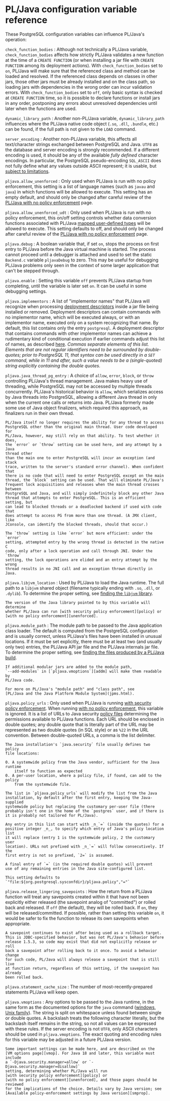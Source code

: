 # PL/Java configuration variable reference

These PostgreSQL configuration variables can influence PL/Java's operation:

`check_function_bodies`
: Although not technically a PL/Java variable, `check_function_bodies` affects
    how strictly PL/Java validates a new function at the time of a
    `CREATE FUNCTION` (or when installing a jar file with `CREATE FUNCTION`
    among its deployment actions). With `check_function_bodies` set to `on`,
    PL/Java will make sure that the referenced class and method can be loaded
    and resolved. If the referenced class depends on classes in other jars,
    those other jars must be already installed and on the class path, so
    loading jars with dependencies in the wrong order can incur validation
    errors. With `check_function_bodies` set to `off`, only basic syntax is
    checked at `CREATE FUNCTION` time, so it is possible to declare functions
    or install jars in any order, postponing any errors about unresolved
    dependencies until later when the functions are used.

`dynamic_library_path`
: Another non-PL/Java variable, `dynamic_library_path` influences
    where the PL/Java native code object (`.so`, `.dll`, `.bundle`, etc.) can
    be found, if the full path is not given to the `LOAD` command.

`server_encoding`
: Another non-PL/Java variable, this affects all text/character strings
    exchanged between PostgreSQL and Java. `UTF8` as the database and server
    encoding is strongly recommended. If a different encoding is used, it
    should be any of the available _fully defined_ character encodings. In
    particular, the PostgreSQL pseudo-encoding `SQL_ASCII` does not fully
    define what any values outside ASCII represent; it is usable, but
    [subject to limitations][sqlascii].

`pljava.allow_unenforced`
: Only used when PL/Java is run with no policy enforcement, this setting is
    a list of language names (such as `javau` and `java`) in which functions
    will be allowed to execute. This setting has an empty default, and should
    only be changed after careful review of the
    [PL/Java with no policy enforcement][unenforced] page.

`pljava.allow_unenforced_udt`
: Only used when PL/Java is run with no policy enforcement, this on/off
    setting controls whether data conversion functions associated with
    PL/Java [mapped user-defined types][mappedudt]
    will be allowed to execute. This setting defaults to off, and should
    only be changed after careful review of the
    [PL/Java with no policy enforcement][unenforced] page.

`pljava.debug`
: A boolean variable that, if set `on`, stops the process on first entry to
    PL/Java before the Java virtual machine is started. The process cannot
    proceed until a debugger is attached and used to set the static
    `Backend.c` variable `pljavaDebug` to zero. This may be useful for debugging
    PL/Java problems only seen in the context of some larger application
    that can't be stepped through.

`pljava.enable`
: Setting this variable `off` prevents PL/Java startup from completing, until
    the variable is later set `on`. It can be useful in some debugging settings.

`pljava.implementors`
: A list of "implementor names" that PL/Java will recognize when processing
    [deployment descriptors][depdesc] inside a jar file being installed or
    removed. Deployment descriptors can contain commands with no implementor
    name, which will be executed always, or with an implementor name, executed
    only on a system recognizing that name. By default, this list contains only
    the entry `postgresql`. A deployment descriptor that contains commands with
    other implementor names can achieve a rudimentary kind of conditional
    execution if earlier commands adjust this list of names, as described
    [here][condex]. _Commas separate
    elements of this list. Elements that are not regular identifiers need to be
    surrounded by double-quotes; prior to PostgreSQL 11, that syntax can be used
    directly in a `SET` command, while in 11 and after, such a value needs to be
    a (single-quoted) string explicitly containing the double quotes._

`pljava.java_thread_pg_entry`
: A choice of `allow`, `error`, `block`, or `throw` controlling PL/Java's thread
    management. Java makes heavy use of threading, while PostgreSQL may not be
    accessed by multiple threads concurrently. PL/Java's historical behavior is
    `allow`, which serializes access by Java threads into PostgreSQL, allowing
    a different Java thread in only when the current one calls or returns into
    Java. PL/Java formerly made some use of Java object finalizers, which
    required this approach, as finalizers run in their own thread.

    PL/Java itself no longer requires the ability for any thread to access
    PostgreSQL other than the original main thread. User code developed for
    PL/Java, however, may still rely on that ability. To test whether it does,
    the `error` or `throw` setting can be used here, and any attempt by a Java
    thread other
    than the main one to enter PostgreSQL will incur an exception (and stack
    trace, written to the server's standard error channel). When confident that
    there is no code that will need to enter PostgreSQL except on the main
    thread, the `block` setting can be used. That will eliminate PL/Java's
    frequent lock acquisitions and releases when the main thread crosses between
    PostgreSQL and Java, and will simply indefinitely block any other Java
    thread that attempts to enter PostgreSQL. This is an efficient setting, but
    can lead to blocked threads or a deadlocked backend if used with code that
    does attempt to access PG from more than one thread. (A JMX client, like
    JConsole, can identify the blocked threads, should that occur.)

    The `throw` setting is like `error` but more efficient: under the `error`
    setting, attempted entry by the wrong thread is detected in the native C
    code, only after a lock operation and call through JNI. Under the `throw`
    setting, the lock operations are elided and an entry attempt by the wrong
    thread results in no JNI call and an exception thrown directly in Java.

`pljava.libjvm_location`
: Used by PL/Java to load the Java runtime. The full path to a `libjvm` shared
    object (filename typically ending with `.so`, `.dll`, or `.dylib`).
    To determine the proper setting, see [finding the `libjvm` library][fljvm].

    The version of the Java library pointed to by this variable will determine
    whether PL/Java can run [with security policy enforcement][policy] or
    [with no policy enforcement][unenforced].

`pljava.module_path`
: The module path to be passed to the Java application class loader. The default
    is computed from the PostgreSQL configuration and is usually correct, unless
    PL/Java's files have been installed in unusual locations. If it must be set
    explicitly, there must be at least two (and usually only two) entries, the
    PL/Java API jar file and the PL/Java internals jar file. To determine the
    proper setting, see
    [finding the files produced by a PL/Java build](../install/locate.html).

    If additional modular jars are added to the module path,
    `--add-modules` in [`pljava.vmoptions`][addm] will make them readable by
    PL/Java code.

    For more on PL/Java's "module path" and "class path", see
    [PL/Java and the Java Platform Module System](jpms.html).

`pljava.policy_urls`
: Only used when PL/Java is running [with security policy enforcement][policy].
    When running [with no policy enforcement][unenforced], this variable is
    ignored. It is a list of URLs to Java security [policy files][policy]
    determining the permissions available to PL/Java functions. Each URL should
    be enclosed in double quotes; any double quote that is literally part of
    the URL may be represented as two double quotes (in SQL style) or as
    `%22` in the URL convention. Between double-quoted URLs, a comma is the
    list delimiter.

    The Java installation's `java.security` file usually defines two policy
    file locations:

    0. A systemwide policy from the Java vendor, sufficient for the Java runtime
        itself to function as expected
    0. A per-user location, where a policy file, if found, can add to the policy
        from the systemwide file.

    The list in `pljava.policy_urls` will modify the list from the Java
    installation, by default after the first entry, keeping the Java-supplied
    systemwide policy but replacing the customary per-user file (there
    probably isn't one in the home of the `postgres` user, and if there is
    it is probably not tailored for PL/Java).

    Any entry in this list can start with _n_`=` (inside the quotes) for a
    positive integer _n_, to specify which entry of Java's policy location list
    it will replace (entry 1 is the systemwide policy, 2 the customary user
    location). URLs not prefixed with _n_`=` will follow consecutively. If the
    first entry is not so prefixed, `2=` is assumed.

    A final entry of `=` (in the required double quotes) will prevent
    use of any remaining entries in the Java site-configured list.

    This setting defaults to
    `"file:${org.postgresql.sysconfdir}/pljava.policy","="`

`pljava.release_lingering_savepoints`
: How the return from a PL/Java function will treat any savepoints created
    within it that have not been explicitly either released (the savepoint
    analog of "committed") or rolled back and released.
    If `off` (the default), they will be rolled back. If `on`, they will be
    released/committed. If possible, rather than setting this variable `on`,
    it would be safer to fix the function to release its own savepoints when
    appropriate.

    A savepoint continues to exist after being used as a rollback target.
    This is JDBC-specified behavior, but was not PL/Java's behavior before
    release 1.5.3, so code may exist that did not explicitly release or roll
    back a savepoint after rolling back to it once. To avoid a behavior change
    for such code, PL/Java will always release a savepoint that is still live
    at function return, regardless of this setting, if the savepoint has already
    been rolled back.

`pljava.statement_cache_size`
: The number of most-recently-prepared statements PL/Java will keep open.

`pljava.vmoptions`
: Any options to be passed to the Java runtime, in the same form as the
    documented options for the `java` command ([windows][jow],
    [Unix family][jou]). The string is split on whitespace unless found
    between single or double quotes. A backslash treats the following
    character literally, but the backslash itself remains in the string,
    so not all values can be expressed with these rules. If the server
    encoding is not `UTF8`, only ASCII characters should be used in
    `pljava.vmoptions`. The exact quoting and encoding rules for this variable
    may be adjusted in a future PL/Java version.

    Some important settings can be made here, and are described on the
    [VM options page][vmop]. For Java 18 and later, this variable must include
    a `-Djava.security.manager=allow` or `-Djava.security.manager=disallow]`
    setting, determining whether PL/Java will run
    [with security policy enforcement][policy] or
    [with no policy enforcement][unenforced], and those pages should be reviewed
    for the implications of the choice. Details vary by Java version; see
    [Available policy-enforcement settings by Java version][smprop].

[pre92]: ../install/prepg92.html
[depdesc]: https://github.com/tada/pljava/wiki/Sql-deployment-descriptor
[fljvm]: ../install/locatejvm.html
[jmx]: http://www.oracle.com/technetwork/articles/java/javamanagement-140525.html
[jvvm]: http://docs.oracle.com/javase/8/docs/technotes/guides/visualvm/
[jow]: https://docs.oracle.com/javase/8/docs/technotes/tools/windows/java.html
[jou]: https://docs.oracle.com/javase/8/docs/technotes/tools/unix/java.html
[vmop]: ../install/vmoptions.html
[sqlascii]: charsets.html#Using_PLJava_with_server_encoding_SQL_ASCII
[addm]: ../install/vmoptions.html#Adding_to_the_set_of_readable_modules
[condex]: ../pljava-api/apidocs/org.postgresql.pljava/org/postgresql/pljava/annotation/package-summary.html#conditional-execution-in-the-deployment-descriptor-heading
[policy]: policy.html
[unenforced]: unenforced.html
[mappedudt]: ../pljava-api/apidocs/org.postgresql.pljava/org/postgresql/pljava/annotation/MappedUDT.html
[smprop]: ../install/smproperty.html

